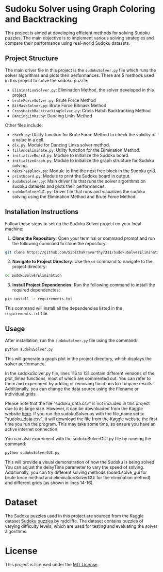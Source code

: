 # Sudoku Solver using Graph Coloring and Backtracking

This project is aimed at developing efficient methods for solving Sudoku puzzles. The main objective is to implement various solving strategies and compare their performance using real-world Sudoku datasets.

## Project Structure

The main driver file in this project is the `sudokuSolver.py` file which runs the solver algorithms and plots their performances. There are 5 methods used in this project to solve the sudoku puzzle:

- `EliminationSolver.py`: Elimination Method, the solver developed in this project
- `bruteForceSolver.py`: Brute Force Method
- `BitMaskSolver.py`: Brute Force Bitmask Method
- `CrossHatchBacktrackingSolver.py`: Cross Hatch Backtracking Method
- `DancingLinks.py`: Dancing Links Method

Other files include:

- `check.py`: Utility function for Brute Force Method to check the validity of a value in a cell.
- `dlx.py`: Module for Dancing Links solver method.
- `fillAndEliminate.py`: Utility function for the Elimination Method.
- `initializeBoard.py`: Module to initialize the Sudoku board.
- `initializeGraph.py`: Module to initialize the graph structure for Sudoku solving.
- `nextFreeBlock.py`: Module to find the next free block in the Sudoku grid.
- `printBoard.py`: Module to print the Sudoku board in output.
- `sudokuSolver.py`: Main driver file that runs the solver algorithms on sudoku datasets and plots their performances.
- `sudokuSolverGUI.py`: Driver file that runs and visualizes the sudoku solving using the Elimination Method and Brute Force Method.

## Installation Instructions

Follow these steps to set up the Sudoku Solver project on your local machine:

1. **Clone the Repository**: Open your terminal or command prompt and run the following command to clone the repository:

```bash
git clone https://github.com/SibiChakravarthy7311/SudokuSolverElimination
```

2. **Navigate to Project Directory**: Use the `cd` command to navigate to the project directory:
```bash
cd SudokuSolverElimination
```

3. **Install Project Dependencies**: Run the following command to install the required dependencies:
```bash
pip install -r requirements.txt
```


This command will install all the dependencies listed in the `requirements.txt` file.

## Usage

After installation, run the `sudokuSolver.py` file using the command:

```bash
python sudokuSolver.py
```


This will generate a graph plot in the project directory, which displays the solver performance.

In the sudokuSolver.py file, lines 116 to 131 contain different versions of the plot_times functions, most of which are commented out. You can refer to them and experiment by adding or removing functions to compare results. Additionally, you can change the data source using the filename or individual grids.

Please note that the file "sudoku_data.csv" is not included in this project due to its large size. However, it can be downloaded from the Kaggle website [here](https://www.kaggle.com/datasets/radcliffe/3-million-sudoku-puzzles-with-ratings). If you run the sudokuSolver.py with the file_name set to "sudoku_data.csv", it will download the file from the Kaggle website the first time you run the program. This may take some time, so ensure you have an active internet connection.

You can also experiment with the sudokuSolverGUI.py file by running the command:
```bash
python sudokuSolverGUI.py
```


This will provide a visual demonstration of how the Sudoku is being solved. You can adjust the delayTime parameter to vary the speed of solving. Additionally, you can try different solving methods (board.solve_gui for brute force method and eliminationSolverGUI for the elimination method) and different grids (as shown in lines 14-16).

# Dataset

The Sudoku puzzles used in this project are sourced from the Kaggle dataset [Sudoku puzzles](https://www.kaggle.com/datasets/radcliffe/3-million-sudoku-puzzles-with-ratings) by radcliffe. The dataset contains puzzles of varying difficulty levels, which are used for testing and evaluating the solver algorithms.

# License

This project is licensed under the [MIT License](https://opensource.org/licenses/MIT).